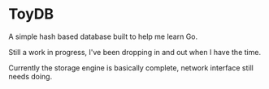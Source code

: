 # ToyDB

A simple hash based database built to help me learn Go.

Still a work in progress, I've been dropping in and out when I have the time. 

Currently the storage engine is basically complete, network interface still needs doing.
